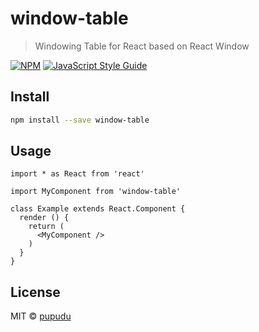 # window-table

> Windowing Table for React based on React Window

[![NPM](https://img.shields.io/npm/v/window-table.svg)](https://www.npmjs.com/package/window-table) [![JavaScript Style Guide](https://img.shields.io/badge/code_style-standard-brightgreen.svg)](https://standardjs.com)

## Install

```bash
npm install --save window-table
```

## Usage

```tsx
import * as React from 'react'

import MyComponent from 'window-table'

class Example extends React.Component {
  render () {
    return (
      <MyComponent />
    )
  }
}
```

## License

MIT © [pupudu](https://github.com/pupudu)
